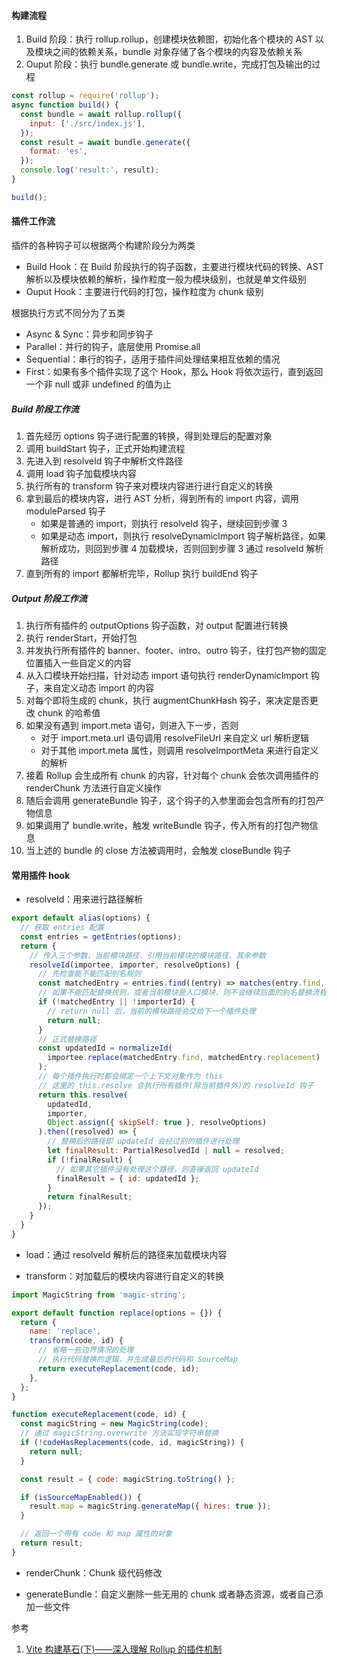 #### 构建流程

1. Build 阶段：执行 rollup.rollup，创建模块依赖图，初始化各个模块的 AST 以及模块之间的依赖关系，bundle 对象存储了各个模块的内容及依赖关系
2. Ouput 阶段：执行 bundle.generate 或 bundle.write，完成打包及输出的过程

```js
const rollup = require('rollup');
async function build() {
  const bundle = await rollup.rollup({
    input: ['./src/index.js'],
  });
  const result = await bundle.generate({
    format: 'es',
  });
  console.log('result:', result);
}

build();
```

#### 插件工作流

插件的各种钩子可以根据两个构建阶段分为两类

- Build Hook：在 Build 阶段执行的钩子函数，主要进行模块代码的转换、AST 解析以及模块依赖的解析，操作粒度一般为模块级别，也就是单文件级别
- Ouput Hook：主要进行代码的打包，操作粒度为 chunk 级别

根据执行方式不同分为了五类

- Async & Sync：异步和同步钩子
- Parallel：并行的钩子，底层使用 Promise.all
- Sequential：串行的钩子，适用于插件间处理结果相互依赖的情况
- First：如果有多个插件实现了这个 Hook，那么 Hook 将依次运行，直到返回一个非 null 或非 undefined 的值为止

##### Build 阶段工作流

1. 首先经历 options 钩子进行配置的转换，得到处理后的配置对象
2. 调用 buildStart 钩子，正式开始构建流程
3. 先进入到 resolveId 钩子中解析文件路径
4. 调用 load 钩子加载模块内容
5. 执行所有的 transform 钩子来对模块内容进行进行自定义的转换
6. 拿到最后的模块内容，进行 AST 分析，得到所有的 import 内容，调用 moduleParsed 钩子
   - 如果是普通的 import，则执行 resolveId 钩子，继续回到步骤 3
   - 如果是动态 import，则执行 resolveDynamicImport 钩子解析路径，如果解析成功，则回到步骤 4 加载模块，否则回到步骤 3 通过 resolveId 解析路径
7. 直到所有的 import 都解析完毕，Rollup 执行 buildEnd 钩子

##### Output 阶段工作流

1. 执行所有插件的 outputOptions 钩子函数，对 output 配置进行转换
2. 执行 renderStart，开始打包
3. 并发执行所有插件的 banner、footer、intro、outro 钩子，往打包产物的固定位置插入一些自定义的内容
4. 从入口模块开始扫描，针对动态 import 语句执行 renderDynamicImport 钩子，来自定义动态 import 的内容
5. 对每个即将生成的 chunk，执行 augmentChunkHash 钩子，来决定是否更改 chunk 的哈希值
6. 如果没有遇到 import.meta 语句，则进入下一步，否则
   - 对于 import.meta.url 语句调用 resolveFileUrl 来自定义 url 解析逻辑
   - 对于其他 import.meta 属性，则调用 resolveImportMeta 来进行自定义的解析
7. 接着 Rollup 会生成所有 chunk 的内容，针对每个 chunk 会依次调用插件的 renderChunk 方法进行自定义操作
8. 随后会调用 generateBundle 钩子，这个钩子的入参里面会包含所有的打包产物信息
9. 如果调用了 bundle.write，触发 writeBundle 钩子，传入所有的打包产物信息
10. 当上述的 bundle 的 close 方法被调用时，会触发 closeBundle 钩子

#### 常用插件 hook

- resolveId：用来进行路径解析

```js
export default alias(options) {
  // 获取 entries 配置
  const entries = getEntries(options);
  return {
    // 传入三个参数，当前模块路径、引用当前模块的模块路径、其余参数
    resolveId(importee, importer, resolveOptions) {
      // 先检查能不能匹配别名规则
      const matchedEntry = entries.find((entry) => matches(entry.find, importee));
      // 如果不能匹配替换规则，或者当前模块是入口模块，则不会继续后面的别名替换流程
      if (!matchedEntry || !importerId) {
        // return null 后，当前的模块路径会交给下一个插件处理
        return null;
      }
      // 正式替换路径
      const updatedId = normalizeId(
        importee.replace(matchedEntry.find, matchedEntry.replacement)
      );
      // 每个插件执行时都会绑定一个上下文对象作为 this
      // 这里的 this.resolve 会执行所有插件(除当前插件外)的 resolveId 钩子
      return this.resolve(
        updatedId,
        importer,
        Object.assign({ skipSelf: true }, resolveOptions)
      ).then((resolved) => {
        // 替换后的路径即 updateId 会经过别的插件进行处理
        let finalResult: PartialResolvedId | null = resolved;
        if (!finalResult) {
          // 如果其它插件没有处理这个路径，则直接返回 updateId
          finalResult = { id: updatedId };
        }
        return finalResult;
      });
    }
  }
}
```

- load：通过 resolveId 解析后的路径来加载模块内容

- transform：对加载后的模块内容进行自定义的转换

```js
import MagicString from 'magic-string';

export default function replace(options = {}) {
  return {
    name: 'replace',
    transform(code, id) {
      // 省略一些边界情况的处理
      // 执行代码替换的逻辑，并生成最后的代码和 SourceMap
      return executeReplacement(code, id);
    },
  };
}

function executeReplacement(code, id) {
  const magicString = new MagicString(code);
  // 通过 magicString.overwrite 方法实现字符串替换
  if (!codeHasReplacements(code, id, magicString)) {
    return null;
  }

  const result = { code: magicString.toString() };

  if (isSourceMapEnabled()) {
    result.map = magicString.generateMap({ hires: true });
  }

  // 返回一个带有 code 和 map 属性的对象
  return result;
}
```

- renderChunk：Chunk 级代码修改

- generateBundle：自定义删除一些无用的 chunk 或者静态资源，或者自己添加一些文件

参考

1. [Vite 构建基石(下)——深入理解 Rollup 的插件机制](https://juejin.cn/book/7050063811973218341/section/7061854307863232547?enter_from=search_result)
